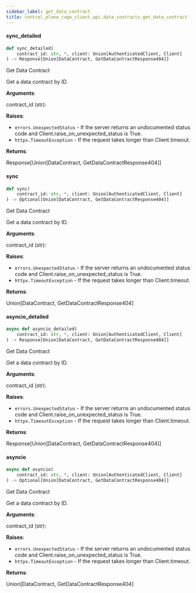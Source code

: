 ```yaml
---
sidebar_label: get_data_contract
title: control_plane_cage_client.api.data_contracts.get_data_contract
---
```


#### sync\_detailed

```python
def sync_detailed(
    contract_id: str, *, client: Union[AuthenticatedClient, Client]
) -> Response[Union[DataContract, GetDataContractResponse404]]
```

Get Data Contract

Get a data contract by ID.

**Arguments**:

  contract_id (str):
  

**Raises**:

- `errors.UnexpectedStatus` - If the server returns an undocumented status code and Client.raise_on_unexpected_status is True.
- `httpx.TimeoutException` - If the request takes longer than Client.timeout.
  

**Returns**:

  Response[Union[DataContract, GetDataContractResponse404]]

#### sync

```python
def sync(
    contract_id: str, *, client: Union[AuthenticatedClient, Client]
) -> Optional[Union[DataContract, GetDataContractResponse404]]
```

Get Data Contract

Get a data contract by ID.

**Arguments**:

  contract_id (str):
  

**Raises**:

- `errors.UnexpectedStatus` - If the server returns an undocumented status code and Client.raise_on_unexpected_status is True.
- `httpx.TimeoutException` - If the request takes longer than Client.timeout.
  

**Returns**:

  Union[DataContract, GetDataContractResponse404]

#### asyncio\_detailed

```python
async def asyncio_detailed(
    contract_id: str, *, client: Union[AuthenticatedClient, Client]
) -> Response[Union[DataContract, GetDataContractResponse404]]
```

Get Data Contract

Get a data contract by ID.

**Arguments**:

  contract_id (str):
  

**Raises**:

- `errors.UnexpectedStatus` - If the server returns an undocumented status code and Client.raise_on_unexpected_status is True.
- `httpx.TimeoutException` - If the request takes longer than Client.timeout.
  

**Returns**:

  Response[Union[DataContract, GetDataContractResponse404]]

#### asyncio

```python
async def asyncio(
    contract_id: str, *, client: Union[AuthenticatedClient, Client]
) -> Optional[Union[DataContract, GetDataContractResponse404]]
```

Get Data Contract

Get a data contract by ID.

**Arguments**:

  contract_id (str):
  

**Raises**:

- `errors.UnexpectedStatus` - If the server returns an undocumented status code and Client.raise_on_unexpected_status is True.
- `httpx.TimeoutException` - If the request takes longer than Client.timeout.
  

**Returns**:

  Union[DataContract, GetDataContractResponse404]


